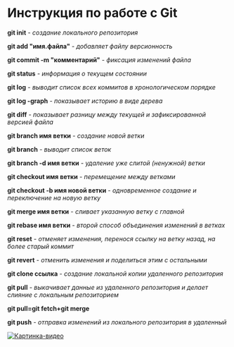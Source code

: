 # Инструкция по работе с Git

**git init** - *создание локального репозитория*

**git add "имя.файла"** - *добавляет файлу версионность*

**git commit -m "комментарий"** - *фиксация изменений файла*

**git status** - *информация о текущем состоянии*

**git log** - *выводит список всех коммитов в хронологическом порядке*

**git log -graph** - *показывает историю в виде дерева*

**git diff** - *показывает разницу между текущей и зафиксированной версией файла*

**git branch имя ветки** - *создание новой ветки*

**git branch** - *выводит список веток*

**git branch -d имя ветки** - *удаление уже слитой (ненужной) ветки*

**git checkout имя ветки** - *перемещение между ветками*

**git checkout -b имя новой ветки** - *одновременное создание и переключение на новую ветку*

**git merge имя ветки** - *сливает указанную ветку с главной*

**git rebase имя ветки** - *второй способ объединения изменений в ветках*

**git reset** - *отменяет изменения, перенося ссылку на ветку назад, на более старый коммит*

**git revert** - *отменить изменения и поделиться этим с остальными*

**git clone ссылка** - *создание локальной копии удаленного репозитория*

**git pull** - *выкачивает данные из удаленного репозитория и делает слияние с локальным репозиторием*

**git pull=git fetch+git merge**

**git push** - *отправка изменений из локального репозитория в удаленный*

[![Картинка-видео](https://vjoy.cc/wp-content/uploads/2019/07/5-65.jpg)](https://www.youtube.com/watch?v=gHlwqkPR4Yc)


